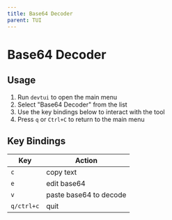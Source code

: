 ```yaml
---
title: Base64 Decoder
parent: TUI
---
```


# Base64 Decoder

## Usage

1. Run `devtui` to open the main menu
2. Select "Base64 Decoder" from the list
3. Use the key bindings below to interact with the tool
4. Press `q` or `Ctrl+C` to return to the main menu

## Key Bindings

| Key | Action |
|-----|--------|
| `c` | copy text |
| `e` | edit base64 |
| `v` | paste base64 to decode |
| `q/ctrl+c` | quit |




